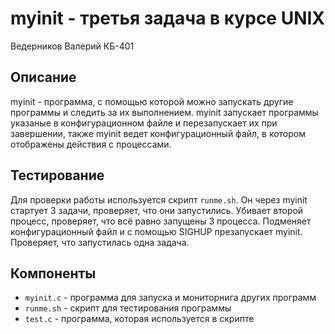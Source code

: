 # myinit - третья задача в курсе UNIX

Ведерников Валерий КБ-401

## Описание

myinit - программа, с помощью которой можно запускать другие программы и следить за их выполнением. myinit запускает программы указаные в конфигурационном файле и перезапускает их при завершении, также myinit ведет конфигурационный файл, в котором отображены действия с процессами.

## Тестирование

Для проверки работы используется скрипт `runme.sh`. 
Он через myinit стартует 3 задачи, проверяет, что они запустились. Убивает второй процесс, проверяет, что всё равно запущены 3 процесса. Подменяет конфигурационный файл и с помощью SIGHUP презапускает myinit. Проверяет, что запустилась одна задача.


## Компоненты

- `myinit.c` - программа для запуска и мониторнига других программ
- `runme.sh` - скрипт для тестирования программы
- `test.c` - программа, которая используется в скрипте